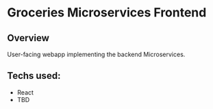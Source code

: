 # Groceries Microservices Frontend

## Overview

User-facing webapp implementing the backend Microservices.

## Techs used:

- React
- TBD
